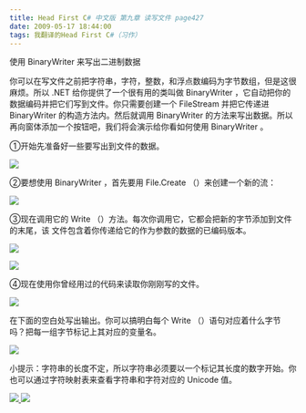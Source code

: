 ```yaml
---
title: Head First C# 中文版 第九章 读写文件 page427
date: 2009-05-17 18:44:00
tags: 我翻译的Head First C#（习作）
---
```

使用  BinaryWriter  来写出二进制数据

  

你可以在写文件之前把字符串，字符，整数，和浮点数编码为字节数组，但是这很麻烦。所以  .NET  给你提供了一个很有用的类叫做  BinaryWriter
，它自动把你的数据编码并把它们写到文件。你只需要创建一个  FileStream  并把它传递进  BinaryWriter  的构造方法内。然后就调用
BinaryWriter  的方法来写出数据。所以再向窗体添加一个按钮吧，我们将会演示给你看如何使用  BinaryWriter  。

  

①开始先准备好一些要写出到文件的数据。

  

![](https://p-blog.csdn.net/images/p_blog_csdn_net/cuipengfei1/EntryImages/20090517/2009-05-17_18-27-28.jpg)

②要想使用  BinaryWriter  ，首先要用  File.Create  （）来创建一个新的流：

  

![](https://p-blog.csdn.net/images/p_blog_csdn_net/cuipengfei1/EntryImages/20090517/2009-05-17_18-29-11.jpg)

③现在调用它的  Write  （）方法。每次你调用它，它都会把新的字节添加到文件的末尾，该  文件包含着你传递给它的作为参数的数据的已编码版本。

  

![](https://p-blog.csdn.net/images/p_blog_csdn_net/cuipengfei1/EntryImages/20090517/2009-05-17_18-32-07.jpg)

![](https://p-blog.csdn.net/images/p_blog_csdn_net/cuipengfei1/EntryImages/20090517/2009-05-17_18-35-55.jpg)

④现在使用你曾经用过的代码来读取你刚刚写的文件。

  

![](https://p-blog.csdn.net/images/p_blog_csdn_net/cuipengfei1/EntryImages/20090517/2009-05-17_18-37-20.jpg)

在下面的空白处写出输出。你可以搞明白每个  Write  （）语句对应着什么字节吗？把每一组字节标记上其对应的变量名。

  

![](https://p-blog.csdn.net/images/p_blog_csdn_net/cuipengfei1/EntryImages/20090517/2009-05-17_18-41-07.jpg)

小提示：字符串的长度不定，所以字符串必须要以一个标记其长度的数字开始。你也可以通过字符映射表来查看字符串和字符对应的  Unicode  值。



[ ![](https://profile.csdnimg.cn/5/2/5/3_cuipengfei1)
![](https://g.csdnimg.cn/static/user-reg-year/1x/11.png)
](https://blog.csdn.net/cuipengfei1)





